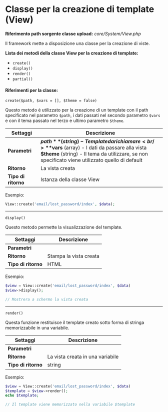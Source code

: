 # Classe per la creazione di template (View)

**Riferimento path sorgente classe upload:** *core/System/View.php*

Il framework mette a disposizione una classe per la creazione di viste.



**Lista dei metodi della classe View per la creazione di template:**

- `create()`
- `display()`
- `render()`
- `partial()`



#### Riferimenti per la classe:

`create($path, $vars = [], $theme = false)`



Questo metodo è utilizzato per la creazione di un template con il path specificato nel parametro `$path`, i dati passati nel secondo parametro `$vars` e con il tema passato nel terzo e ultimo parametro `$theme`.

| Settaggi            | Descrizione                                                  |
| ------------------- | ------------------------------------------------------------ |
| **Parametri**       | **$path** (string) - Template da richiamare<br />**$vars** (array) - I dati da passare alla vista<br />**$theme** (string) - Il tema da utilizzare, se non specificato viene utilizzato quello di default |
| **Ritorno**         | La vista creata                                              |
| **Tipo di ritorno** | Istanza della classe View                                    |

Esempio:

```php
View::create('email/lost_password/index', $data);
```



------

`display()`



Questo metodo permette la visualizzazione del template.

| Settaggi            | Descrizione            |
| ------------------- | ---------------------- |
| **Parametri**       |                        |
| **Ritorno**         | Stampa la vista creata |
| **Tipo di ritorno** | HTML                   |

Esempio:

```php
$view = View::create('email/lost_password/index', $data)
$view->display();

// Mostrera a schermo la vista creata
```



------

`render()`



Questa funzione restituisce il template creato sotto forma di stringa memorizzabile  in una variabile.

| Settaggi            | Descrizione                      |
| ------------------- | -------------------------------- |
| **Parametri**       |                                  |
| **Ritorno**         | La vista creata in una variabile |
| **Tipo di ritorno** | string                           |

Esempio:

```php
$view = View::create('email/lost_password/index', $data)
$template = $view->render();
echo $template;

// Il template viene memorizzato nella variabile $template
```

